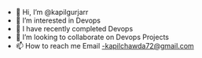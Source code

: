 - 👋 Hi, I’m @kapilgurjarr
- 👀 I’m interested in Devops 
- 🌱 I have recently completed Devops 
- 💞️ I’m looking to collaborate on Devops Projects
- 📫 How to reach me Email -kapilchawda72@gmail.com

<!---
kapilgurjarr/kapilgurjarr is a ✨ special ✨ repository because its `README.md` (this file) appears on your GitHub profile.
You can click the Preview link to take a look at your changes.
--->

